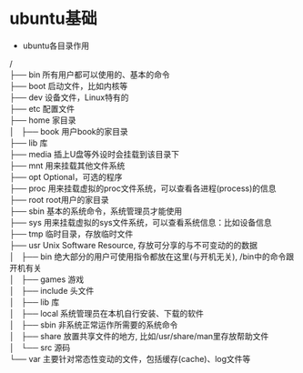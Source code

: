 # ubuntu基础
- ubuntu各目录作用

 /  
 ├── bin          所有用户都可以使用的、基本的命令  
 ├── boot         启动文件，比如内核等  
 ├── dev          设备文件，Linux特有的  
 ├── etc          配置文件  
 ├── home         家目录  
 │   ├── book     用户book的家目录  
 ├── lib          库  
 ├── media        插上U盘等外设时会挂载到该目录下  
 ├── mnt          用来挂载其他文件系统  
 ├── opt          Optional，可选的程序  
 ├── proc         用来挂载虚拟的proc文件系统，可以查看各进程(process)的信息  
 ├── root         root用户的家目录  
 ├── sbin         基本的系统命令，系统管理员才能使用  
 ├── sys          用来挂载虚拟的sys文件系统，可以查看系统信息：比如设备信息  
 ├── tmp          临时目录，存放临时文件  
 ├── usr          Unix Software Resource, 存放可分享的与不可变动的的数据  
 │   ├── bin      绝大部分的用户可使用指令都放在这里(与开机无关), /bin中的命令跟开机有关  
 │   ├── games    游戏  
 │   ├── include  头文件  
 │   ├── lib      库  
 │   ├── local    系统管理员在本机自行安装、下载的软件  
 │   ├── sbin     非系统正常运作所需要的系统命令  
 │   ├── share    放置共享文件的地方, 比如/usr/share/man里存放帮助文件  
 │   └── src      源码  
 └── var          主要针对常态性变动的文件，包括缓存(cache)、log文件等  
